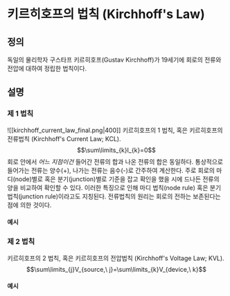 # 키르히호프의 법칙 (Kirchhoff's Law)
## 정의
독일의 물리학자 구스타프 키르히호프(Gustav Kirchhoff)가 19세기에 회로의 전류와 전압에 대하여 정립한 법칙이다. 
## 설명
### 제 1 법칙
![[kirchhoff_current_law_final.png|400]]
키르히호프의 1 법칙, 혹은 키르히호프의 전류법칙 (Kirchhoff's Current Law; KCL).
$$\sum\limits_{k}I_{k}=0$$
회로 안에서 *어느 지점이건* 들어간 전류의 합과 나온 전류의 합은 동일하다. 통상적으로 들어가는 전류는 양수(+), 나가는 전류는 음수(-)로 간주하여 계산한다.
주로 회로의 마디(node)별로 혹은 분기(junction)별로 기준을 잡고 확인을 했을 시에 드나든 전류의 양을  비교하여 확인할 수 있다. 이러한 특징으로 인해 마디 법칙(node rule) 혹은 분기 법칙(junction rule)이라고도 지칭된다.
전류법칙의 원리는 회로의 전하는 보존된다는 점에 의한 것이다. 
#### 예시
### 제 2 법칙
키르히호프의 2 법칙, 혹은 키르히호프의 전압법칙 (Kirchhoff's Voltage Law; KVL).
$$\sum\limits_{j}V_{source,\ j}=\sum\limits_{k}V_{device,\ k}$$
#### 예시